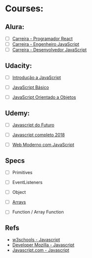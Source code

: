 # Courses:

## Alura:
- [ ] [Carreira - Programador React](https://www.alura.com.br/carreira-programador-react)
- [ ] [Carreira - Engenheiro JavaScript](https://www.alura.com.br/carreira-engenheiro-javascript)
- [ ] [Carreira - Desenvolvedor JavaScript](https://www.alura.com.br/carreira-desenvolvedor-javascript)

## Udacity:
- [ ] [Introdução a JavaScript](https://br.udacity.com/course/intro-to-javascript--ud803)
- [ ] [JavaScript Básico](https://br.udacity.com/course/javascript-basics--ud804)
- [ ] [JavaScript Orientado a Objetos](https://br.udacity.com/course/object-oriented-javascript--ud015)


## Udemy:
- [ ] [Javascript do Futuro](https://www.udemy.com/curso-javascript-do-futuro/learn/v4/overview)
- [ ] [Javascript completo 2018](https://www.udemy.com/javascript-completo-2018-do-iniciante-ao-mestre/learn/v4/overview)
- [ ] [Web Moderno com JavaScript](https://www.udemy.com/curso-web/learn/v4/overview)



## Specs
- [ ] Primitives
- [ ] EventListeners
- [ ] Object
- [ ] [Arrays](https://developer.mozilla.org/pt-BR/docs/Web/JavaScript/Reference/Global_Objects/Array)
- [ ] Function / Array Function
 
 
 
 ## Refs
 - [w3schools - Javascript](https://www.w3schools.com/js/default.asp)
 - [Developer Mozilla - Javascript](https://developer.mozilla.org/en-US/docs/Web/JavaScript)
 - [Javascript.com - Javascript](https://www.javascript.com/)
